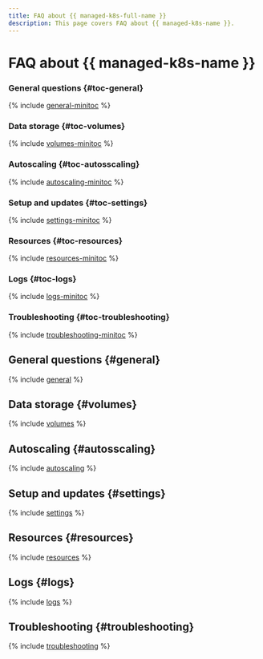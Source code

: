 ```yaml
---
title: FAQ about {{ managed-k8s-full-name }}
description: This page covers FAQ about {{ managed-k8s-name }}.
---
```


# FAQ about {{ managed-k8s-name }}

### General questions {#toc-general}

{% include [general-minitoc](../../_qa/managed-kubernetes/minitoc/general.md) %}

### Data storage {#toc-volumes}

{% include [volumes-minitoc](../../_qa/managed-kubernetes/minitoc/volumes.md) %}

### Autoscaling {#toc-autosscaling}

{% include [autoscaling-minitoc](../../_qa/managed-kubernetes/minitoc/cluster-autoscaler.md) %}

### Setup and updates {#toc-settings}

{% include [settings-minitoc](../../_qa/managed-kubernetes/minitoc/settings.md) %}

### Resources {#toc-resources}

{% include [resources-minitoc](../../_qa/managed-kubernetes/minitoc/resources.md) %}

### Logs {#toc-logs}

{% include [logs-minitoc](../../_qa/managed-kubernetes/minitoc/logs.md) %}

### Troubleshooting {#toc-troubleshooting}

{% include [troubleshooting-minitoc](../../_qa/managed-kubernetes/minitoc/troubleshooting.md) %}

## General questions {#general}

{% include [general](../../_qa/managed-kubernetes/general.md) %}

## Data storage {#volumes}

{% include [volumes](../../_qa/managed-kubernetes/volumes.md) %}

## Autoscaling {#autosscaling}

{% include [autoscaling](../../_qa/managed-kubernetes/cluster-autoscaler.md) %}

## Setup and updates {#settings}

{% include [settings](../../_qa/managed-kubernetes/settings.md) %}

## Resources {#resources}

{% include [resources](../../_qa/managed-kubernetes/resources.md) %}

## Logs {#logs}

{% include [logs](../../_qa/managed-kubernetes/logs.md) %}

## Troubleshooting {#troubleshooting}

{% include [troubleshooting](../../_qa/managed-kubernetes/troubleshooting.md) %}
